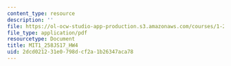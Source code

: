 ```yaml
---
content_type: resource
description: ''
file: https://ol-ocw-studio-app-production.s3.amazonaws.com/courses/1-258j-public-transportation-systems-spring-2017/2dcd021231e0798dcf2a1b26347aca78_MIT1_258JS17_HW4.pdf
file_type: application/pdf
resourcetype: Document
title: MIT1_258JS17_HW4
uid: 2dcd0212-31e0-798d-cf2a-1b26347aca78
---
```

